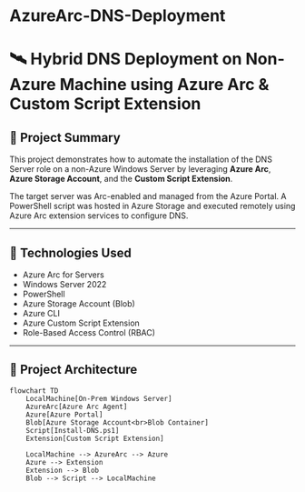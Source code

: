 # AzureArc-DNS-Deployment
# 🛰️ Hybrid DNS Deployment on Non-Azure Machine using Azure Arc & Custom Script Extension

## 📘 Project Summary

This project demonstrates how to automate the installation of the DNS Server role on a non-Azure Windows Server by leveraging **Azure Arc**, **Azure Storage Account**, and the **Custom Script Extension**.

The target server was Arc-enabled and managed from the Azure Portal. A PowerShell script was hosted in Azure Storage and executed remotely using Azure Arc extension services to configure DNS.

---

## 🚀 Technologies Used

- Azure Arc for Servers
- Windows Server 2022
- PowerShell
- Azure Storage Account (Blob)
- Azure CLI
- Azure Custom Script Extension
- Role-Based Access Control (RBAC)

---

## 🧩 Project Architecture

```mermaid
flowchart TD
    LocalMachine[On-Prem Windows Server]
    AzureArc[Azure Arc Agent]
    Azure[Azure Portal]
    Blob[Azure Storage Account<br>Blob Container]
    Script[Install-DNS.ps1]
    Extension[Custom Script Extension]

    LocalMachine --> AzureArc --> Azure
    Azure --> Extension
    Extension --> Blob
    Blob --> Script --> LocalMachine
